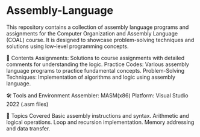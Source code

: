 # Assembly-Language
This repository contains a collection of assembly language programs and assignments for the Computer Organization and Assembly Language (COAL) course. It is designed to showcase problem-solving techniques and solutions using low-level programming concepts.

📂 Contents
Assignments: Solutions to course assignments with detailed comments for understanding the logic.
Practice Codes: Various assembly language programs to practice fundamental concepts.
Problem-Solving Techniques: Implementation of algorithms and logic using assembly language.

🛠️ Tools and Environment
Assembler: MASM(x86)
Platform: Visual Studio 2022 (.asm files)

🔗 Topics Covered
Basic assembly instructions and syntax.
Arithmetic and logical operations.
Loop and recursion implementation.
Memory addressing and data transfer.
